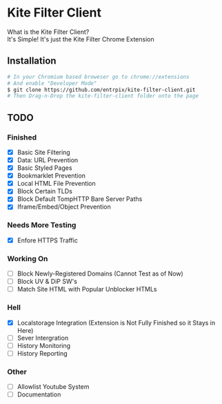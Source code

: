 # Kite Filter Client
What is the Kite Filter Client?\
It's Simple! It's just the Kite Filter Chrome Extension

## Installation
```bash
# In your Chromium based broweser go to chrome://extensions
# And enable "Developer Mode"
$ git clone https://github.com/entrpix/kite-filter-client.git
# Then Drag-n-Drop the kite-filter-client folder onto the page
```

## TODO
### Finished
- [X] Basic Site Filtering
- [X] Data: URL Prevention
- [X] Basic Styled Pages
- [X] Bookmarklet Prevention
- [X] Local HTML File Prevention
- [X] Block Certain TLDs
- [X] Block Default TompHTTP Bare Server Paths
- [X] Iframe/Embed/Object Prevention
### Needs More Testing
- [X] Enfore HTTPS Traffic
### Working On
- [ ] Block Newly-Registered Domains (Cannot Test as of Now)
- [ ] Block UV & DiP SW's
- [ ] Match Site HTML with Popular Unblocker HTMLs
### Hell
- [X] Localstorage Integration (Extension is Not Fully Finished so it Stays in Here)
- [ ] Sever Intergration
- [ ] History Monitoring
- [ ] History Reporting
### Other
- [ ] Allowlist Youtube System
- [ ] Documentation
